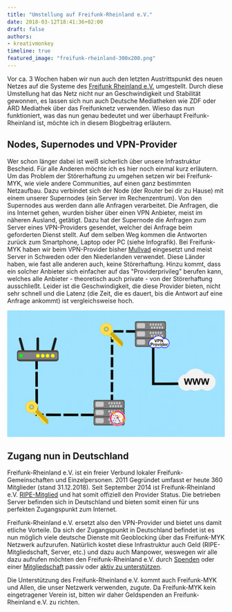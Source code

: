 ```yaml
---
title: "Umstellung auf Freifunk-Rheinland e.V."
date: 2018-03-12T18:41:36+02:00
draft: false
authors:
- kreativmonkey
timeline: true
featured_image: "freifunk-rheinland-300x200.png"
---
```


Vor ca. 3 Wochen haben wir nun auch den letzten Austrittspunkt des neuen Netzes auf die Systeme des [Freifunk Rheinland e.V.](https://www.freifunk-rheinland.net/) umgestellt. Durch diese Umstellung hat das Netz nicht nur an Geschwindigkeit und Stabilität gewonnen, es lassen sich nun auch Deutsche Mediatheken wie ZDF oder ARD Mediathek über das Freifunknetz verwenden. Wieso das nun funktioniert, was das nun genau bedeutet und wer überhaupt Freifunk-Rheinland ist, möchte ich in diesem Blogbeitrag erläutern.

## Nodes, Supernodes und VPN-Provider

Wer schon länger dabei ist weiß sicherlich über unsere Infrastruktur Bescheid. Für alle Anderen möchte ich es hier noch einmal kurz erläutern. Um das Problem der Störerhaftung zu umgehen setzen wir bei Freifunk-MYK, wie viele andere Communities, auf einen ganz bestimmten Netzaufbau. Dazu verbindet sich der Node (der Router bei dir zu Hause) mit einem unserer Supernodes (ein Server im Rechenzentrum). Von den Supernodes aus werden dann alle Anfragen verarbeitet. Die Anfragen, die ins Internet gehen, wurden bisher über einen VPN Anbieter, meist im näheren Ausland, getätigt. Dazu hat der Supernode die Anfragen zum Server eines VPN-Providers gesendet, welcher dei Anfrage beim geforderten Dienst stellt. Auf dem selben Weg kommen die Antworten zurück zum Smartphone, Laptop oder PC (siehe Infografik). Bei Freifunk-MYK haben wir beim VPN-Provider bisher [Mullvad](https://mullvad.net/de/) eingesetzt und meist Server in Schweden oder den Niederlanden verwendet. Diese Länder haben, wie fast alle anderen auch, keine Störerhaftung. Hinzu kommt, dass ein solcher Anbieter sich einfacher auf das "Providerprivileg" berufen kann, welches alle Anbieter - theoretisch auch private - von der Störerhaftung ausschließt. Leider ist die Geschwindigkeit, die diese Provider bieten, nicht sehr schnell und die Latenz (die Zeit, die es dauert, bis die Antwort auf eine Anfrage ankommt) ist vergleichsweise hoch.

![Infografik Freifunk Netzwerk](images/infografik-ff-netwerk.png)

## Zugang nun in Deutschland

Freifunk-Rheinland e.V. ist ein freier Verbund lokaler Freifunk-Gemeinschaften und Einzelpersonen. 2011 Gegründet umfasst er heute 360 Mitglieder (stand 31.12.2018). Seit September 2014 ist Freifunk-Rheinland e.V. [RIPE-Mitglied](https://www.ripe.net/membership/indices/DE.html) und hat somit offiziell den Provider Status. Die betrieben Server befinden sich in Deutschland und bieten somit einen für uns perfekten Zugangspunkt zum Internet.

Freifunk-Rheinland e.V. ersetzt also den VPN-Provider und bietet uns damit etliche Vorteile. Da sich der Zugangspunkt in Deutschland befindet ist es nun möglich viele deutsche Dienste mit Geoblocking über das Freifunk-MYK Netzwerk aufzurufen. Natürlich kostet diese Infrastruktur auch Geld (RIPE-Mitgliedschaft, Server, etc.) und dazu auch Manpower, weswegen wir alle dazu aufrufen möchten den Freifunk-Rheinland e.V. durch [Spenden](https://www.freifunk-rheinland.net/mitmachen/spenden/) oder einer [Mitgliedschaft](https://www.freifunk-rheinland.net/mitglied-werden/) passiv oder [aktiv zu unterstützen](https://www.freifunk-rheinland.net/mitmachen/).

Die Unterstützung des Freifunk-Rheinland e.V. kommt auch Freifunk-MYK und Allen, die unser Netzwerk verwenden, zugute. Da Freifunk-MYK kein eingetragener Verein ist, bitten wir daher Geldspenden an Freifunk-Rheinland e.V. zu richten.